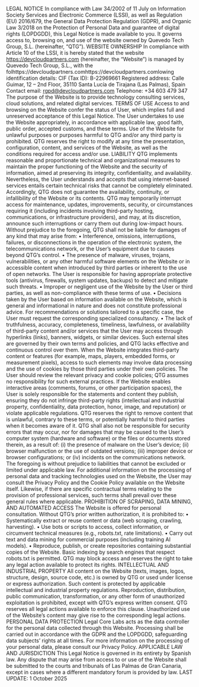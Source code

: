 LEGAL NOTICE
In compliance with Law 34/2002 of 11 July on Information Society Services and Electronic Commerce (LSSI), as well as Regulation (EU) 2016/679, the General Data Protection Regulation (GDPR), and Organic Law 3/2018 on the Protection of Personal Data and guarantee of digital rights (LOPDGDD), this Legal Notice is made available to you. It governs access to, browsing on, and use of the website owned by Quevedo Tech Group, S.L. (hereinafter, “QTG”).
WEBSITE OWNERSHIP
In compliance with Article 10 of the LSSI, it is hereby stated that the website https://devcloudpartners.com (hereinafter, the “Website”) is managed by Quevedo Tech Group, S.L., with the folhttps://devcloudpartners.comhttps://devcloudpartners.comlowing identification details:
CIF (Tax ID): B-22969661
Registered address: Calle Guimar, 12 – 2nd Floor, 35110 Santa Lucía de Tirajana (Las Palmas), Spain
 Contact email: rgpd@devcloudpartners.com
Telephone: +34 603 479 347
The purpose of the Website is to provide technology consulting services, cloud solutions, and related digital services.
TERMS OF USE
Access to and browsing on the Website confer the status of User, which implies full and unreserved acceptance of this Legal Notice.
The User undertakes to use the Website appropriately, in accordance with applicable law, good faith, public order, accepted customs, and these terms. Use of the Website for unlawful purposes or purposes harmful to QTG and/or any third party is prohibited.
QTG reserves the right to modify at any time the presentation, configuration, content, and services of the Website, as well as the conditions required for access and/or use.
LIABILITY
QTG implements reasonable and proportionate technical and organizational measures to maintain the proper functioning of the Website and the security of information, aimed at preserving its integrity, confidentiality, and availability. Nevertheless, the User understands and accepts that using internet-based services entails certain technical risks that cannot be completely eliminated.
Accordingly, QTG does not guarantee the availability, continuity, or infallibility of the Website or its contents. QTG may temporarily interrupt access for maintenance, updates, improvements, security, or circumstances requiring it (including incidents involving third-party hosting, communications, or infrastructure providers), and may, at its discretion, announce such interruptions or carry them out during low-impact hours.
Without prejudice to the foregoing, QTG shall not be liable for damages of any kind that may arise from:
• Interference, omissions, interruptions, failures, or disconnections in the operation of the electronic system, the telecommunications network, or the User’s equipment due to causes beyond QTG’s control.
• The presence of malware, viruses, trojans, vulnerabilities, or any other harmful software elements on the Website or in accessible content when introduced by third parties or inherent to the use of open networks. The User is responsible for having appropriate protective tools (antivirus, firewalls, system updates, backups) to detect and mitigate such threats.
• Improper or negligent use of the Website by the User or third parties, as well as non-compliance with these terms of use.
• Decisions taken by the User based on information available on the Website, which is general and informational in nature and does not constitute professional advice. For recommendations or solutions tailored to a specific case, the User must request the corresponding specialized consultancy.
• The lack of truthfulness, accuracy, completeness, timeliness, lawfulness, or availability of third-party content and/or services that the User may access through hyperlinks (links), banners, widgets, or similar devices. Such external sites are governed by their own terms and policies, and QTG lacks effective and continuous control over them.
When the Website integrates third-party content or features (for example, maps, players, embedded forms, or measurement pixels), access to such elements may involve data processing and the use of cookies by those third parties under their own policies. The User should review the relevant privacy and cookie policies; QTG assumes no responsibility for such external practices.
If the Website enables interactive areas (comments, forums, or other participation spaces), the User is solely responsible for the statements and content they publish, ensuring they do not infringe third-party rights (intellectual and industrial property, confidentiality, data protection, honor, image, and reputation) or violate applicable regulations. QTG reserves the right to remove content that is unlawful, contrary to these terms, or potentially harmful to third parties when it becomes aware of it.
QTG shall also not be responsible for security errors that may occur, nor for damages that may be caused to the User’s computer system (hardware and software) or the files or documents stored therein, as a result of: (i) the presence of malware on the User’s device; (ii) browser malfunction or the use of outdated versions; (iii) improper device or browser configurations; or (iv) incidents on the communications network.
The foregoing is without prejudice to liabilities that cannot be excluded or limited under applicable law. For additional information on the processing of personal data and tracking technologies used on the Website, the User may consult the Privacy Policy and the Cookie Policy available on the Website itself. Likewise, if there are specific contractual terms relating to the provision of professional services, such terms shall prevail over these general rules where applicable.
PROHIBITION OF SCRAPING, DATA MINING, AND AUTOMATED ACCESS
The Website is offered for personal consultation. Without QTG’s prior written authorization, it is prohibited to:
• Systematically extract or reuse content or data (web scraping, crawling, harvesting).
• Use bots or scripts to access, collect information, or circumvent technical measures (e.g., robots.txt, rate limitations).
• Carry out text and data mining for commercial purposes (including training AI models).
• Reproduce, publish, or create repositories containing substantial copies of the Website.
Basic indexing by search engines that respect robots.txt is permitted. QTG may block access and reserves the right to take any legal action available to protect its rights.
INTELLECTUAL AND INDUSTRIAL PROPERTY
All content on the Website (texts, images, logos, structure, design, source code, etc.) is owned by QTG or used under license or express authorization. Such content is protected by applicable intellectual and industrial property regulations.
Reproduction, distribution, public communication, transformation, or any other form of unauthorized exploitation is prohibited, except with QTG’s express written consent. QTG reserves all legal actions available to enforce this clause.
Unauthorized use of the Website’s content may give rise to the corresponding legal actions.
PERSONAL DATA PROTECTION
Legal Core Labs acts as the data controller for the personal data collected through this Website. Processing shall be carried out in accordance with the GDPR and the LOPDGDD, safeguarding data subjects’ rights at all times.
For more information on the processing of your personal data, please consult our Privacy Policy.
APPLICABLE LAW AND JURISDICTION
This Legal Notice is governed in its entirety by Spanish law. Any dispute that may arise from access to or use of the Website shall be submitted to the courts and tribunals of Las Palmas de Gran Canaria, except in cases where a different mandatory forum is provided by law.
LAST UPDATE: 1 October 2025